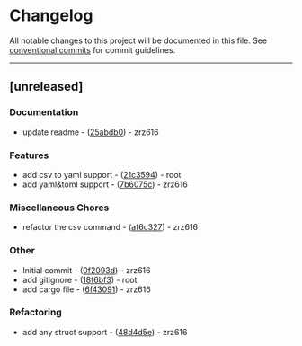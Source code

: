# Changelog

All notable changes to this project will be documented in this file. See [conventional commits](https://www.conventionalcommits.org/) for commit guidelines.

---
## [unreleased]

### Documentation

- update readme - ([25abdb0](https://github.com/zrz616/rcli/commit/25abdb01d03c0355446a598be6ca282a7bd5ceb8)) - zrz616

### Features

- add csv to yaml support - ([21c3594](https://github.com/zrz616/rcli/commit/21c3594a6a5a6698fb0449b88b4748ee893aece7)) - root
- add yaml&toml support - ([7b6075c](https://github.com/zrz616/rcli/commit/7b6075c8e0fdcfa7da8de2e18227102bf75e5de6)) - zrz616

### Miscellaneous Chores

- refactor the csv command - ([af6c327](https://github.com/zrz616/rcli/commit/af6c32761d81f504eac64075721da3c3f2638638)) - zrz616

### Other

- Initial commit - ([0f2093d](https://github.com/zrz616/rcli/commit/0f2093d4fdaa75811fa59c1a439adcb28c0d7151)) - zrz616
- add gitignore - ([18f6bf3](https://github.com/zrz616/rcli/commit/18f6bf3d070cb2be3fb21bd1087c05a00b8a4959)) - root
- add cargo file - ([6f43091](https://github.com/zrz616/rcli/commit/6f430913eb74ed9cac56b3f583525e2432396161)) - zrz616

### Refactoring

- add any struct support - ([48d4d5e](https://github.com/zrz616/rcli/commit/48d4d5e5bd887bbf04b445e741d4b6650ece6f39)) - zrz616

<!-- generated by git-cliff -->

